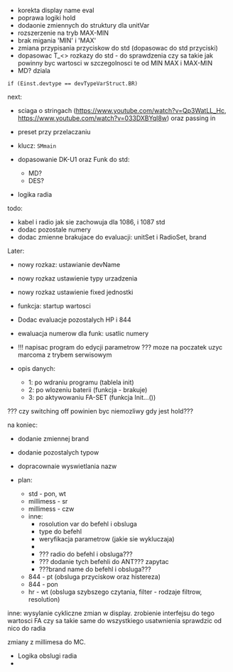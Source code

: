 - korekta display name eval
- poprawa logiki hold
- dodaonie zmiennych do struktury dla unitVar
- rozszerzenie na tryb MAX-MIN
- brak migania 'MIN' i 'MAX'
- zmiana przypisania przyciskow do std (dopasowac do std przyciski)
- dopasowac T_<> rozkazy do std - do sprawdzenia czy sa takie jak powinny byc wartosci w szczegolnosci te od MIN MAX i MAX-MIN
- MD? dziala


`if (Einst.devtype == devTypeVarStruct.BR)`



next:
- sciaga o stringach (https://www.youtube.com/watch?v=Qp3WatLL_Hc, https://www.youtube.com/watch?v=033DXBYql8w) oraz passing in 
- preset przy przelaczaniu
- klucz:  `SMmain`
- dopasowanie DK-U1 oraz Funk do std:
	- MD?
	- DES?
		
- logika radia

todo:
- kabel i radio jak sie zachowuja dla 1086, i 1087 std
- dodac pozostale numery
- dodac zmienne brakujace do evaluacji: unitSet i RadioSet, brand

Later:
- nowy rozkaz: ustawianie devName
- nowy rozkaz ustawienie typy urzadzenia
- nowy rozkaz ustawienie fixed jednostki
- funkcja: startup wartosci 
- Dodac evaluacje pozostalych HP i 844
- ewaluacja numerow dla funk: usatlic numery
- !!! napisac program do edycji parametrow ??? moze na poczatek uzyc marcoma z trybem serwisowym

- opis danych:
	- 1: po wdraniu programu (tablela init)
	- 2: po wlozeniu  baterii (funkcja - brakuje)
	- 3: po aktywowaniu FA-SET (funkcja Init...())

??? czy switching off powinien byc niemozliwy gdy jest hold???

na koniec:
- dodanie zmiennej brand
- dodanie pozostalych typow
- dopracownaie wyswietlania nazw

- plan:
	- std - pon, wt
	- millimess - sr
	- millimess - czw
	- inne:
		- rosolution var do befehl i obsluga
		- type do befehl
		- weryfikacja parametrow (jakie sie wykluczaja)
		- 
		- ??? radio do befehl i obsluga???
		- ??? dodanie tych befehli do ANT??? zapytac
		- ???brand name do befehl i obsluga???
	- 844 - pt (obsluga przyciskow oraz histereza)
	- 844 - pon
	- hr - wt (obsluga szybszego czytania, filter - rodzaje filtrow, resolution)

inne:
wysylanie cykliczne zmian w display.
zrobienie interfejsu do tego
wartosci FA czy sa takie same do wszystkiego
usatwnienia sprawdzic od nico do radia

zmiany z millimesa do MC.
- Logika obslugi radia
- 
